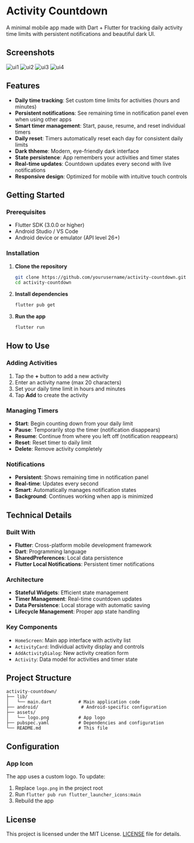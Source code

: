 # Activity Countdown

A minimal mobile app made with Dart + Flutter for tracking daily activity time limits with persistent notifications and beautiful dark UI.

## Screenshots

![ui1](screenshots/actv-cd1.jpg) ![ui2](screenshots/actv-cd2.jpg) ![ui3](screenshots/actv-cd3.jpg) ![ui4](screenshots/actv-cd4.jpg) 

## Features

- **Daily time tracking**: Set custom time limits for activities (hours and minutes)
- **Persistent notifications**: See remaining time in notification panel even when using other apps
- **Smart timer management**: Start, pause, resume, and reset individual timers
- **Daily reset**: Timers automatically reset each day for consistent daily limits
- **Dark thheme**: Modern, eye-friendly dark interface
- **State persistence**: App remembers your activities and timer states
- **Real-time updates**: Countdown updates every second with live notifications
- **Responsive design**: Optimized for mobile with intuitive touch controls

## Getting Started

### Prerequisites

- Flutter SDK (3.0.0 or higher)
- Android Studio / VS Code
- Android device or emulator (API level 26+)

### Installation

1. **Clone the repository**
   ```bash
   git clone https://github.com/yourusername/activity-countdown.git
   cd activity-countdown
   ```

2. **Install dependencies**
   ```bash
   flutter pub get
   ```

3. **Run the app**
   ```bash
   flutter run
   ```

## How to Use

### Adding Activities
1. Tap the **+** button to add a new activity
2. Enter an activity name (max 20 characters)
3. Set your daily time limit in hours and minutes
4. Tap **Add** to create the activity

### Managing Timers
- **Start**: Begin counting down from your daily limit
- **Pause**: Temporarily stop the timer (notification disappears)
- **Resume**: Continue from where you left off (notification reappears)
- **Reset**: Reset timer to daily limit
- **Delete**: Remove activity completely

### Notifications
- **Persistent**: Shows remaining time in notification panel
- **Real-time**: Updates every second
- **Smart**: Automatically manages notification states
- **Background**: Continues working when app is minimized

## Technical Details

### Built With
- **Flutter**: Cross-platform mobile development framework
- **Dart**: Programming language
- **SharedPreferences**: Local data persistence
- **Flutter Local Notifications**: Persistent timer notifications

### Architecture
- **Stateful Widgets**: Efficient state management
- **Timer Management**: Real-time countdown updates
- **Data Persistence**: Local storage with automatic saving
- **Lifecycle Management**: Proper app state handling

### Key Components
- `HomeScreen`: Main app interface with activity list
- `ActivityCard`: Individual activity display and controls
- `AddActivityDialog`: New activity creation form
- `Activity`: Data model for activities and timer state

## Project Structure

```
activity-countdown/
├── lib/
│   └── main.dart          # Main application code
├── android/                # Android-specific configuration
├── assets/
│   └── logo.png           # App logo
├── pubspec.yaml           # Dependencies and configuration
└── README.md              # This file
```

## Configuration

### App Icon
The app uses a custom logo. To update:
1. Replace `logo.png` in the project root
2. Run `flutter pub run flutter_launcher_icons:main`
3. Rebuild the app

## License

This project is licensed under the MIT License. [LICENSE](LICENSE) file for details.